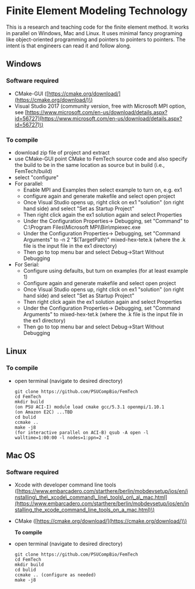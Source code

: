 # Finite Element Modeling Technology

This is a research and teaching code for the finite element method. It works in parallel on Windows, Mac and Linux. It uses minimal fancy programing like object-oriented programming and pointers to pointers to pointers. The intent is that engineers can read it and follow along.

## Windows

### Software required

* CMake-GUI \([https://cmake.org/download/](https://cmake.org/download/)\)
* Visual Studio 2017 \(community version, free with Microsoft MPI option, see [https://www.microsoft.com/en-us/download/details.aspx?id=56727](https://www.microsoft.com/en-us/download/details.aspx?id=56727)\)

### To compile

* download zip file of project and extract
* use CMake-GUI point CMake to FemTech source code and also specify the build to be in the same location as source but in build \(i.e., FemTech/build\)
* select "configure"
* For parallel:
  * Enable MPI and Examples then select example to turn on, e.g. ex1
  * configure again and generate makefile and select open project
  * Once Visual Studio opens up, right click on ex1 "solution" \(on right hand side\) and select "Set as Startup Project"
  * Then right click again the ex1 solution again and select Properties
  * Under the Configuration Properties-&gt; Debugging, set "Command" to C:\Program Files\Microsoft MPI\Bin\mpiexec.exe
  * Under the Configuration Properties-&gt; Debugging, set "Command Arguments" to -n 2 "$\(TargetPath\)" mixed-hex-tete.k \(where the .k file is the input file in the ex1 directory\)
  * Then go to top menu bar and select Debug-&gt;Start Without Debugging
* For Serial:
  * Configure using defaults, but turn on examples \(for at least example 1\)
  * Configure again and generate makefile and select open project
  * Once Visual Studio opens up, right click on ex1 "solution" \(on right hand side\) and select "Set as Startup Project"
  * Then right click again the ex1 solution again and select Properties
  * Under the Configuration Properties-&gt; Debugging, set "Command Arguments" to mixed-hex-tet.k \(where the .k file is the input file in the ex1 directory\)
  * Then go to top menu bar and select Debug-&gt;Start Without Debugging

## Linux

### To compile

* open terminal \(navigate to desired directory\)

  ```text
  git clone https://github.com/PSUCompBio/FemTech
  cd FemTech
  mkdir build
  (on PSU ACI-I) module load cmake gcc/5.3.1 openmpi/1.10.1
  (on Amazon E2C) ...TBD
  cd bulid
  ccmake ..
  make -j8
  (for interactive parallel on ACI-B) qsub -A open -l walltime=1:00:00 -l nodes=1:ppn=2 -I
  ```

## Mac OS

### Software required

* Xcode with developer command line tools \([https://www.embarcadero.com/starthere/berlin/mobdevsetup/ios/en/installing\_the\_xcode\_command\_line\_tools\_on\_a\_mac.html](https://www.embarcadero.com/starthere/berlin/mobdevsetup/ios/en/installing_the_xcode_command_line_tools_on_a_mac.html)\)
* CMake \([https://cmake.org/download/](https://cmake.org/download/)\)

  **To compile**

* open terminal \(navigate to desired directory\)

  ```text
  git clone https://github.com/PSUCompBio/FemTech
  cd FemTech
  mkdir build
  cd bulid
  ccmake .. (configure as needed)
  make -j8
  ```

